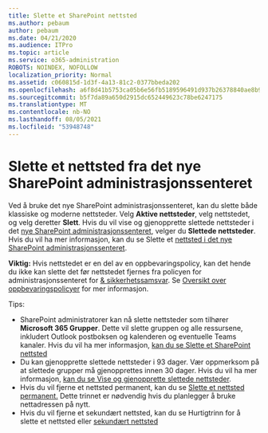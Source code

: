 ```yaml
---
title: Slette et SharePoint nettsted
ms.author: pebaum
author: pebaum
ms.date: 04/21/2020
ms.audience: ITPro
ms.topic: article
ms.service: o365-administration
ROBOTS: NOINDEX, NOFOLLOW
localization_priority: Normal
ms.assetid: c060815d-1d3f-4a13-81c2-0377bbeda202
ms.openlocfilehash: a6f8d41b5753ca05b6e56fb5189596491d937b26378840ae8b9cbc8d74afb042
ms.sourcegitcommit: b5f7da89a650d2915dc652449623c78be6247175
ms.translationtype: MT
ms.contentlocale: nb-NO
ms.lasthandoff: 08/05/2021
ms.locfileid: "53948748"
---
```

# <a name="delete-a-site-from-the-new-sharepoint-admin-center"></a>Slette et nettsted fra det nye SharePoint administrasjonssenteret

Ved å bruke det nye SharePoint administrasjonssenteret, kan du slette både klassiske og moderne nettsteder. Velg **Aktive nettsteder**, velg nettstedet, og velg deretter **Slett**. Hvis du vil vise og gjenopprette slettede nettsteder i det [nye SharePoint administrasjonssenteret](https://docs.microsoft.com/sharepoint/view-and-restore-deleted-sites-in-new-admin-center), velger du **Slettede nettsteder**. Hvis du vil ha mer informasjon, kan du se Slette et [nettsted i det nye SharePoint administrasjonssenteret](https://docs.microsoft.com/sharepoint/delete-site-collection#delete-a-site-in-the-new-sharepoint-admin-center).

**Viktig:** Hvis nettstedet er en del av en oppbevaringspolicy, kan det hende du ikke kan slette det før nettstedet fjernes fra policyen for administrasjonssenteret for [ &amp; sikkerhetssamsvar](https://protection.office.com/?rfr=AdminCenter#/homepage). Se [Oversikt over oppbevaringspolicyer](https://docs.microsoft.com/microsoft-365/compliance/retention-policies) for mer informasjon. 

Tips:
- SharePoint administratorer kan nå slette nettsteder som tilhører **Microsoft 365 Grupper**. Dette vil slette gruppen og alle ressursene, inkludert Outlook postboksen og kalenderen og eventuelle Teams kanaler. Hvis du vil ha mer informasjon, [kan du se Slette et SharePoint nettsted](https://docs.microsoft.com/sharepoint/manage-sites-in-new-admin-center#delete-a-site)
- Du kan gjenopprette slettede nettsteder i 93 dager. Vær oppmerksom på at slettede grupper må gjenopprettes innen 30 dager. Hvis du vil ha mer informasjon, [kan du se Vise og gjenopprette slettede nettsteder](https://docs.microsoft.com/sharepoint/view-and-restore-deleted-sites-in-new-admin-center).
- Hvis du vil fjerne et nettsted permanent, kan du se [Slette et nettsted permanent.](https://docs.microsoft.com/sharepoint/delete-site-collection#permanently-delete-a-site) Dette trinnet er nødvendig hvis du planlegger å bruke nettadressen på nytt. 
- Hvis du vil fjerne et sekundært nettsted, kan du se Hurtigtrinn for å slette et nettsted eller [sekundært nettsted](https://support.office.com/article/Delete-a-SharePoint-site-or-subsite-bc37b743-0cef-475e-9a8c-8fc4d40179fb#__bkmkshortcut)
